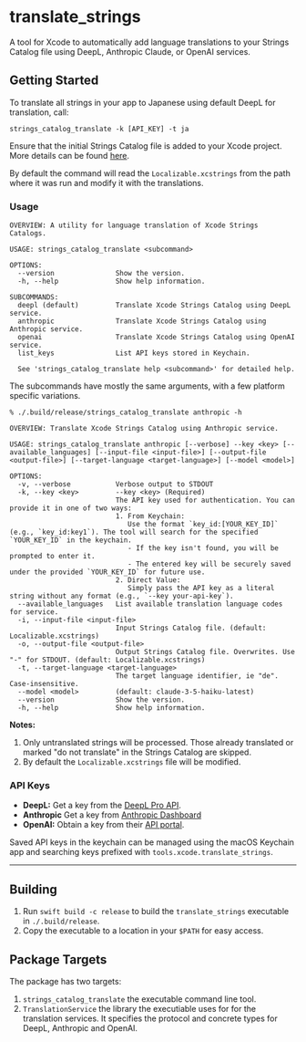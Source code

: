 # translate_strings

A tool for Xcode to automatically add language translations to your Strings Catalog file using DeepL, Anthropic Claude, or OpenAI services.

## Getting Started

To translate all strings in your app to Japanese using default DeepL for translation, call:

```shell
strings_catalog_translate -k [API_KEY] -t ja
```

Ensure that the initial Strings Catalog file is added to your Xcode project. More details can be found [here](https://developer.apple.com/documentation/xcode/localizing-and-varying-text-with-a-string-catalog).

By default the command will read the `Localizable.xcstrings` from the path where it was run and modify it with the translations.

### Usage

```
OVERVIEW: A utility for language translation of Xcode Strings Catalogs. 

USAGE: strings_catalog_translate <subcommand>

OPTIONS:
  --version               Show the version.
  -h, --help              Show help information.

SUBCOMMANDS:
  deepl (default)         Translate Xcode Strings Catalog using DeepL service.
  anthropic               Translate Xcode Strings Catalog using Anthropic service.
  openai                  Translate Xcode Strings Catalog using OpenAI service.
  list_keys               List API keys stored in Keychain.

  See 'strings_catalog_translate help <subcommand>' for detailed help.
```

The subcommands have mostly the same arguments, with a few platform specific variations.

```
% ./.build/release/strings_catalog_translate anthropic -h

OVERVIEW: Translate Xcode Strings Catalog using Anthropic service.

USAGE: strings_catalog_translate anthropic [--verbose] --key <key> [--available_languages] [--input-file <input-file>] [--output-file <output-file>] [--target-language <target-language>] [--model <model>]

OPTIONS:
  -v, --verbose           Verbose output to STDOUT
  -k, --key <key>         --key <key> (Required)
                          The API key used for authentication. You can provide it in one of two ways:
                          1. From Keychain:
                             Use the format `key_id:[YOUR_KEY_ID]` (e.g., `key_id:key1`). The tool will search for the specified `YOUR_KEY_ID` in the keychain.
                             - If the key isn't found, you will be prompted to enter it.
                             - The entered key will be securely saved under the provided `YOUR_KEY_ID` for future use.
                          2. Direct Value:
                             Simply pass the API key as a literal string without any format (e.g., `--key your-api-key`).
  --available_languages   List available translation language codes for service.
  -i, --input-file <input-file>
                          Input Strings Catalog file. (default: Localizable.xcstrings)
  -o, --output-file <output-file>
                          Output Strings Catalog file. Overwrites. Use "-" for STDOUT. (default: Localizable.xcstrings)
  -t, --target-language <target-language>
                          The target language identifier, ie "de". Case-insensitive.
  --model <model>         (default: claude-3-5-haiku-latest)
  --version               Show the version.
  -h, --help              Show help information.

```

**Notes:** 

1.  Only untranslated strings will be processed. Those already translated or marked "do not translate" in the Strings Catalog are skipped.
2.  By default the `Localizable.xcstrings` file will be modified.

### API Keys

- **DeepL:** Get a key from the [DeepL Pro API](https://www.deepl.com/en/pro-api/).
- **Anthropic** Get a key from [Anthropic Dashboard](https://console.anthropic.com/dashboard)
- **OpenAI:** Obtain a key from their [API portal](https://openai.com/api/).

Saved API keys in the keychain can be managed using the macOS Keychain app and searching keys prefixed with `tools.xcode.translate_strings`.

---

## Building

1. Run `swift build -c release` to build the `translate_strings` executable in `./.build/release`.
2. Copy the executable to a location in your `$PATH` for easy access.

## Package Targets

The package has two targets:

1. `strings_catalog_translate` the executable command line tool.
2. `TranslationService` the library the executiable uses for for the translation services. It specifies the protocol and concrete types for DeepL, Anthropic and OpenAI.

